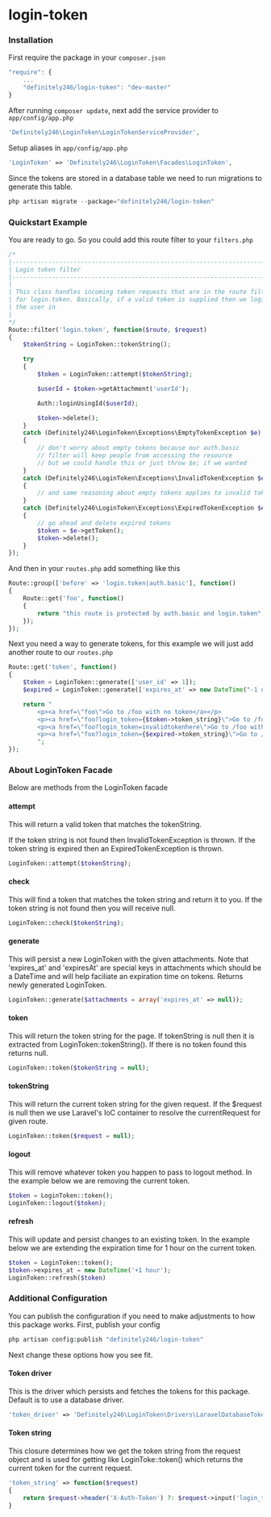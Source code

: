 login-token
==============

### Installation

First require the package in your `composer.json`

```js
"require": {
    ...
    "definitely246/login-token": "dev-master"
}
```

After running `composer update`, next add the service provider to `app/config/app.php`

```php
'Definitely246\LoginToken\LoginTokenServiceProvider',
```

Setup aliases in `app/config/app.php`

```php
'LoginToken' => 'Definitely246\LoginToken\Facades\LoginToken',
```

Since the tokens are stored in a database table we need to run migrations to generate this table.

```php
php artisan migrate --package="definitely246/login-token"
```

### Quickstart Example

You are ready to go. So you could add this route filter to your `filters.php`

```php
/*
|--------------------------------------------------------------------------
| Login token filter
|--------------------------------------------------------------------------
|
| This class handles incoming token requests that are in the route filter
| for login.token. Basically, if a valid token is supplied then we login
| the user in
|
*/
Route::filter('login.token', function($route, $request)
{
	$tokenString = LoginToken::tokenString();

	try
	{
		$token = LoginToken::attempt($tokenString);

		$userId = $token->getAttachment('userId');

		Auth::loginUsingId($userId);

		$token->delete();
	}
	catch (Definitely246\LoginToken\Exceptions\EmptyTokenException $e)
	{
		// don't worry about empty tokens because our auth.basic
		// filter will keep people from accessing the resource
		// but we could handle this or just throw $e; if we wanted
	}
	catch (Definitely246\LoginToken\Exceptions\InvalidTokenException $e)
	{
		// and same reasoning about empty tokens applies to invalid tokens
	}
	catch (Definitely246\LoginToken\Exceptions\ExpiredTokenException $e)
	{
		// go ahead and delete expired tokens
		$token = $e->getToken();
		$token->delete();
	}
});
```

And then in your `routes.php` add something like this

```php
Route::group(['before' => 'login.token|auth.basic'], function()
{
    Route::get('foo', function()
    {
    	return "this route is protected by auth.basic and login.token";
    });
});
```

Next you need a way to generate tokens, for this example we will just add another route to our `routes.php`

```php
Route::get('token', function()
{
    $token = LoginToken::generate(['user_id' => 1]);
    $expired = LoginToken::generate(['expires_at' => new DateTime("-1 day"), 'user_id' => 1]);

    return "
    	<p><a href=\"foo\">Go to /foo with no token</a></p>
    	<p><a href=\"foo?login_token={$token->token_string}\">Go to /foo with valid token</a></p>
    	<p><a href=\"foo?login_token=invalidtokenhere\">Go to /foo with invalid token</a></p>
    	<p><a href=\"foo?login_token={$expired->token_string}\">Go to /foo with expired token</a></p>
    	";
});
```

### About LoginToken Facade

Below are methods from the LoginToken facade

#### attempt

This will return a valid token that matches the tokenString.

If the token string is not found then InvalidTokenException is thrown.
If the token string is expired then an ExpiredTokenException is thrown.

```php
LoginToken::attempt($tokenString);
```

#### check

This will find a token that matches the token string and return it to you.
If the token string is not found then you will receive null.

```php
LoginToken::check($tokenString);
```

#### generate

This will persist a new LoginToken with the given attachments. Note that 'expires_at' and 'expiresAt' are special keys
in attachments which should be a DateTime and will help faciliate an expiration time on tokens. Returns newly generated LoginToken.

```php
LoginToken::generate($attachments = array('expires_at' => null));
```

#### token

This will return the token string for the page. If tokenString is null then it is extracted from LoginToken::tokenString(). If there is no token found this returns null.

```php
LoginToken::token($tokenString = null);
```

#### tokenString

This will return the current token string for the given request. If the $request is null then we use Laravel's IoC container to resolve the currentRequest for given route.

```php
LoginToken::token($request = null);
```

#### logout

This will remove whatever token you happen to pass to logout method. In the example below we are removing the current token.

```php
$token = LoginToken::token();
LoginToken::logout($token);
```

#### refresh

This will update and persist changes to an existing token. In the example below we are extending the expiration time for 1 hour on the current token.

```php
$token = LoginToken::token();
$token->expires_at = new DateTime('+1 hour');
LoginToken::refresh($token)
```

### Additional Configuration

You can publish the configuration if you need to make adjustments to how this package works. First, publish your config

```php 
php artisan config:publish "definitely246/login-token"
```

Next change these options how you see fit.

#### Token driver

This is the driver which persists and fetches the tokens for this package. Default is to use a database driver.

```php
'token_driver' => 'Definitely246\LoginToken\Drivers\LaravelDatabaseTokenDriver',
```

#### Token string

This closure determines how we get the token string from the request object and is used for getting like LoginToke::token() which returns the current token for the current request.

```php
'token_string' => function($request)
{
	return $request->header('X-Auth-Token') ?: $request->input('login_token');
}
```